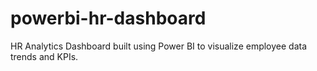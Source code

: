 # powerbi-hr-dashboard
HR Analytics Dashboard built using Power BI to visualize employee data trends and KPIs.
